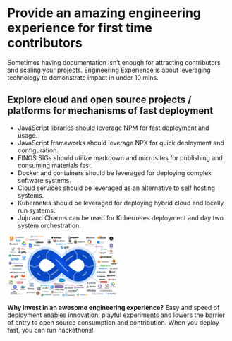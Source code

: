 # Provide an amazing engineering experience for first time contributors

Sometimes having documentation isn’t enough for attracting contributors and scaling your projects. Engineering Experience is about leveraging technology to demonstrate impact in under 10 mins.

## Explore cloud and open source projects / platforms for mechanisms of fast deployment

- JavaScript libraries should leverage NPM for fast deployment and usage.
- JavaScript frameworks should leverage NPX for quick deployment and configuration.
- FINOS SIGs should utilize markdown and microsites for publishing and consuming materials fast.
- Docker and containers should be leveraged for deploying complex software systems.
- Cloud services should be leveraged as an alternative to self hosting systems.
- Kubernetes should be leveraged for deploying hybrid cloud and locally run systems.
- Juju and Charms can be used for Kubernetes deployment and day two system orchestration.

<img src="assets/devops.png?raw=true" width="50%">

**Why invest in an awesome engineering experience?**
Easy and speed of deployment enables innovation, playful experiments and lowers the barrier of entry to open source consumption and contribution. When you deploy fast, you can run hackathons!
